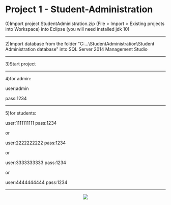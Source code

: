# Project 1 - Student-Administration

0)Import project StudentAdministration.zip (File > Import > Existing projects into Workspace) into Eclipse (you will need installed jdk 10)

------------------------------------------------------------------------------------------


2)Import database from the folder "C:\...\\StudentAdministration\Student Administration database" 
into SQL Server 2014 Management Studio

------------------------------------------------------------------------------------------

3)Start project

------------------------------------------------------------------------------------------

4)for admin:

user:admin

pass:1234

------------------------------------------------------------------------------------------
5)for students:

user:1111111111
pass:1234

or

user:2222222222
pass:1234

or

user:3333333333
pass:1234

or

user:4444444444
pass:1234

------------------------------------------------------------------------------------------
<p align = "center">
<a href="https://imgflip.com/gif/1at9hq"><img src="https://github.com/ZoranKJava/gifs/blob/master/ezgif.com-video-to-gif.gif" ></a>
